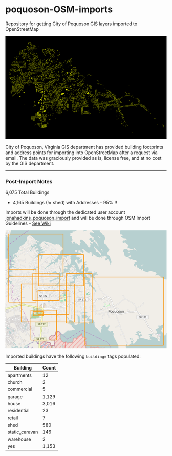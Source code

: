 # poquoson-OSM-imports
Repository for getting City of Poquoson GIS layers imported to OpenStreetMap  

![](https://raw.githubusercontent.com/jonahadkins/poquoson-OSM-imports/master/poquoson.png)

City of Poquoson, Virginia GIS department has provided building footprints and address points for importing into OpenStreetMap after a request via email. The data was graciously provided as is, license free, and at no cost by the GIS department.  

---  
### Post-Import Notes  

6,075 Total Buildings  
* 4,165 Buildings (!= shed) with Addresses - 95%  !!

Imports will be done through the dedicated user account [jonahadkins_poquoson_import](https://www.openstreetmap.org/user/jonahadkins_poquoson_import) and will be done through OSM Import Guidelines - [See Wiki](https://wiki.openstreetmap.org/wiki/City_of_Poquoson_Buildings/Address_Import)

![](https://raw.githubusercontent.com/jonahadkins/poquoson-OSM-imports/master/post-import.png)

Imported buildings have the following `building=` tags populated:  

| Building  |   Count |
| ------------- | ------------- |
| apartments  | 12  |
| church  | 2  |
| commercial  | 5  |
| garage  | 1,129  |
| house  | 3,016  |
| residential  | 23  |
| retail  | 7  |
| shed  | 580  |
| static_caravan  | 146  |
| warehouse  | 2  |
| yes  | 1,153  |


